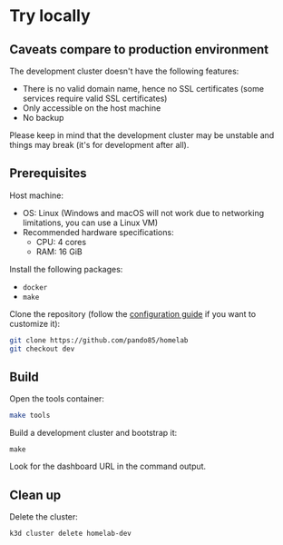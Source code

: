 # Try locally

## Caveats compare to production environment

The development cluster doesn't have the following features:

- There is no valid domain name, hence no SSL certificates (some services require valid SSL certificates)
- Only accessible on the host machine
- No backup
<!-- TODO more caveats here -->

Please keep in mind that the development cluster may be unstable and things may break (it's for development after all).

## Prerequisites

Host machine:

- OS: Linux (Windows and macOS will not work due to networking limitations, you can use a Linux VM)
- Recommended hardware specifications:
  - CPU: 4 cores
  - RAM: 16 GiB

Install the following packages:

- `docker`
- `make`

Clone the repository (follow the [configuration guide](./deployment/configuration.md) if you want to customize it):

```sh
git clone https://github.com/pando85/homelab
git checkout dev
```

## Build

Open the tools container:

```sh
make tools
```

Build a development cluster and bootstrap it:

```
make
```

Look for the dashboard URL in the command output.

## Clean up

Delete the cluster:

```sh
k3d cluster delete homelab-dev
```
